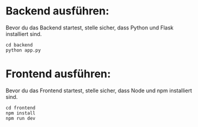 # Backend ausführen:

Bevor du das Backend startest, stelle sicher, dass Python und Flask installiert sind.

    cd backend
    python app.py

# Frontend ausführen:

Bevor du das Frontend startest, stelle sicher, dass Node und npm installiert sind.

    cd frontend
    npm install
    npm run dev